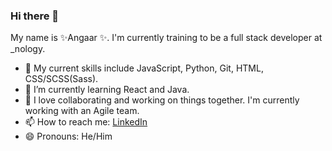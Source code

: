 ### Hi there 👋

My name is ✨Angaar ✨. I'm currently training to be a full stack developer at _nology. 

- 🔭 My current skills include JavaScript, Python, Git, HTML, CSS/SCSS(Sass). 
- 🌱 I’m currently learning React and Java. 
- 👯 I love collaborating and working on things together. I'm currently working with an Agile team.   
- 📫 How to reach me: [LinkedIn](https://www.linkedin.com/in/angaar-uriakhil-1723a71b4/)
- 😄 Pronouns: He/Him
